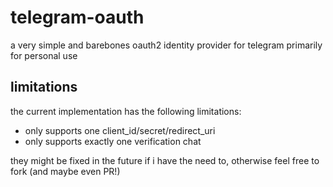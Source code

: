 # telegram-oauth

a very simple and barebones oauth2 identity provider for telegram
primarily for personal use

## limitations

the current implementation has the following limitations:

- only supports one client_id/secret/redirect_uri
- only supports exactly one verification chat

they might be fixed in the future if i have the need to, otherwise feel free to fork (and maybe even PR!)
